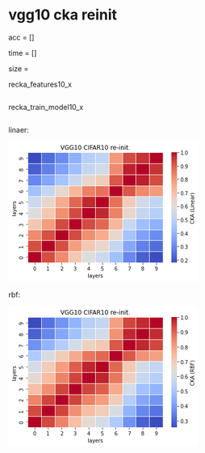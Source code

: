 # vgg10 cka reinit
acc = []

time = []

size = 

recka_features10_x
```

```

recka_train_model10_x
```

```

linaer:

![recka10linear](recka10linear.png)

rbf:

![recka10rbf](recka10rbf.png)
